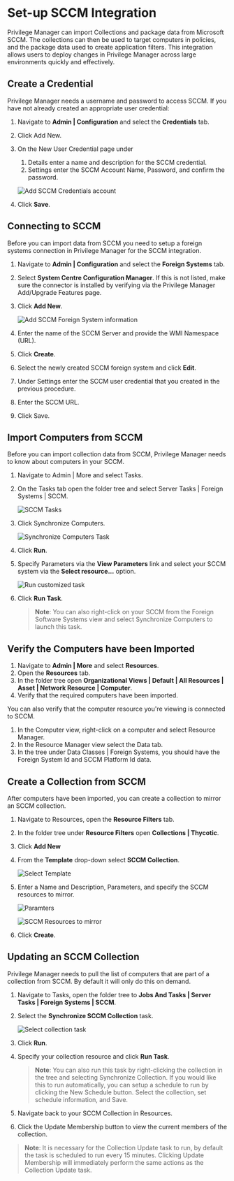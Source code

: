 [title]: # (Set-up SCCM Integration)
[tags]: # (integration)
[priority]: # (9101)
# Set-up SCCM Integration

Privilege Manager can import Collections and package data from Microsoft SCCM.  The collections can then be used to target computers in policies, and the package data used to create application filters. This integration allows users to deploy changes in Privilege Manager across large environments quickly and effectively.

## Create a Credential

Privilege Manager needs a username and password to access SCCM.  If you have not already created an appropriate user credential:

1. Navigate to __Admin | Configuration__ and select the __Credentials__ tab.
1. Click Add New.
1. On the New User Credential page under
   1. Details enter a name and description for the SCCM credential.
   1. Settings enter the SCCM Account Name, Password, and confirm the password.

   ![Add SCCM Credentials account](images/sccm/credentials-new.png)
1. Click __Save__.

## Connecting to SCCM

Before you can import data from SCCM you need to setup a foreign systems connection in Privilege Manager for the SCCM integration.

1. Navigate to __Admin | Configuration__ and select the __Foreign Systems__ tab.
1. Select __System Centre Configuration Manager__. If this is not listed, make sure the connector is installed by verifying via the Privilege Manager Add/Upgrade Features page.
1. Click __Add New__.

   ![Add SCCM Foreign System information](images/sccm/sccm-new.png)
1. Enter the name of the SCCM Server and provide the WMI Namespace (URL).
1. Click __Create__.
1. Select the newly created SCCM foreign system and click __Edit__.
1. Under Settings enter the SCCM user credential that you created in the previous procedure.
1. Enter the SCCM URL.
1. Click Save.

## Import Computers from SCCM

Before you can import collection data from SCCM, Privilege Manager needs to know about computers in your SCCM.

1. Navigate to Admin | More and select Tasks.
1. On the Tasks tab open the folder tree and select Server Tasks | Foreign Systems | SCCM.

   ![SCCM Tasks](images/sccm/sccm-tasks.png)
1. Click Synchronize Computers.  

   ![Synchronize Computers Task](images/sccm/sccm-task-run.png)
1. Click __Run__.
1. Specify Parameters via the __View Parameters__ link and select your SCCM system via the __Select resource...__ option.

   ![Run customized task](images/sccm/sccm-task-run-select.png)
1. Click __Run Task__.
   > **Note**: You can also right-click on your SCCM from the Foreign Software Systems view and select Synchronize Computers to launch this task.

## Verify the Computers have been Imported

1. Navigate to __Admin | More__ and select __Resources__.
1. Open the __Resources__ tab.
1. In the folder tree open __Organizational Views | Default | All Resources | Asset | Network Resource | Computer__.
1. Verify that the required computers have been imported.

You can also verify that the computer resource you're viewing is connected to SCCM.

1. In the Computer view, right-click on a computer and select Resource Manager.
1. In the Resource Manager view select the Data tab.
1. In the tree under Data Classes | Foreign Systems, you should have the Foreign System Id and SCCM Platform Id data.

## Create a Collection from SCCM

After computers have been imported, you can create a collection to mirror an SCCM collection.

1. Navigate to Resources, open the __Resource Filters__ tab.
1. In the folder tree under __Resource Filters__ open __Collections | Thycotic__.
1. Click __Add New__
1. From the __Template__ drop-down select __SCCM Collection__.

   ![Select Template](images/sccm/create-collection-1.png)
1. Enter a Name and Description, Parameters, and specify the SCCM resources to mirror.

   ![Paramters](images/sccm/create-collection-2.png)

   ![SCCM Resources to mirror](images/sccm/create-collection-3.png)
1. Click __Create__.

## Updating an SCCM Collection

Privilege Manager needs to pull the list of computers that are part of a collection from SCCM. By default it will only do this on demand.

1. Navigate to Tasks, open the folder tree to __Jobs And Tasks | Server Tasks | Foreign Systems | SCCM__.
1. Select the __Synchronize SCCM Collection__ task.  

   ![Select collection task](images/sccm/task-collection-1.png)
1. Click __Run__.
1. Specify your collection resource and click __Run Task__.
   > **Note**: You can also run this task by right-clicking the collection in the tree and selecting Synchronize Collection.
   >If you would like this to run automatically, you can setup a schedule to run by clicking the New Schedule button.  Select the collection, set schedule information, and Save.
1. Navigate back to your SCCM Collection in Resources.
1. Click the Update Membership button to view the current members of the collection.

>**Note**:
>It is necessary for the Collection Update task to run, by default the task is scheduled to run every 15 minutes. Clicking Update Membership will immediately perform the same actions as the Collection Update task.
